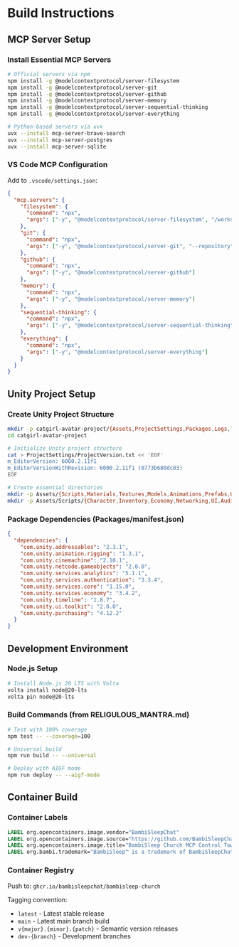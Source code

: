# Build Instructions

## MCP Server Setup

### Install Essential MCP Servers
```bash
# Official servers via npm
npm install -g @modelcontextprotocol/server-filesystem
npm install -g @modelcontextprotocol/server-git  
npm install -g @modelcontextprotocol/server-github
npm install -g @modelcontextprotocol/server-memory
npm install -g @modelcontextprotocol/server-sequential-thinking
npm install -g @modelcontextprotocol/server-everything

# Python-based servers via uvx
uvx --install mcp-server-brave-search
uvx --install mcp-server-postgres
uvx --install mcp-server-sqlite
```

### VS Code MCP Configuration
Add to `.vscode/settings.json`:

```json
{
  "mcp.servers": {
    "filesystem": {
      "command": "npx",
      "args": ["-y", "@modelcontextprotocol/server-filesystem", "/workspace"]
    },
    "git": {
      "command": "npx", 
      "args": ["-y", "@modelcontextprotocol/server-git", "--repository", "/workspace"]
    },
    "github": {
      "command": "npx",
      "args": ["-y", "@modelcontextprotocol/server-github"]
    },
    "memory": {
      "command": "npx",
      "args": ["-y", "@modelcontextprotocol/server-memory"]
    },
    "sequential-thinking": {
      "command": "npx",
      "args": ["-y", "@modelcontextprotocol/server-sequential-thinking"]
    },
    "everything": {
      "command": "npx",
      "args": ["-y", "@modelcontextprotocol/server-everything"]
    }
  }
}
```

## Unity Project Setup

### Create Unity Project Structure
```bash
mkdir -p catgirl-avatar-project/{Assets,ProjectSettings,Packages,Logs,Temp,UserSettings}
cd catgirl-avatar-project

# Initialize Unity project structure
cat > ProjectSettings/ProjectVersion.txt << 'EOF'
m_EditorVersion: 6000.2.11f1
m_EditorVersionWithRevision: 6000.2.11f1 (0773b680dc03)
EOF

# Create essential directories
mkdir -p Assets/{Scripts,Materials,Textures,Models,Animations,Prefabs,UI,Audio,Scenes}
mkdir -p Assets/Scripts/{Character,Inventory,Economy,Networking,UI,Audio}
```

### Package Dependencies (Packages/manifest.json)
```json
{
  "dependencies": {
    "com.unity.addressables": "2.3.1",
    "com.unity.animation.rigging": "1.3.1", 
    "com.unity.cinemachine": "2.10.1",
    "com.unity.netcode.gameobjects": "2.0.0",
    "com.unity.services.analytics": "5.1.1",
    "com.unity.services.authentication": "3.3.4",
    "com.unity.services.core": "1.15.0",
    "com.unity.services.economy": "3.4.2",
    "com.unity.timeline": "1.8.7",
    "com.unity.ui.toolkit": "2.0.0",
    "com.unity.purchasing": "4.12.2"
  }
}
```

## Development Environment

### Node.js Setup
```bash
# Install Node.js 20 LTS with Volta
volta install node@20-lts
volta pin node@20-lts
```

### Build Commands (from RELIGULOUS_MANTRA.md)
```bash
# Test with 100% coverage
npm test -- --coverage=100

# Universal build
npm run build -- --universal

# Deploy with AIGF mode
npm run deploy -- --aigf-mode
```

## Container Build

### Container Labels
```dockerfile
LABEL org.opencontainers.image.vendor="BambiSleepChat"
LABEL org.opencontainers.image.source="https://github.com/BambiSleepChat/bambisleep-church"
LABEL org.opencontainers.image.title="BambiSleep Church MCP Control Tower"
LABEL org.bambi.trademark="BambiSleep™ is a trademark of BambiSleepChat"
```

### Container Registry
Push to: `ghcr.io/bambisleepchat/bambisleep-church`

Tagging convention:
- `latest` - Latest stable release
- `main` - Latest main branch build  
- `v{major}.{minor}.{patch}` - Semantic version releases
- `dev-{branch}` - Development branches